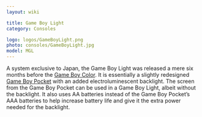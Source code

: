 ```yaml
---
layout: wiki

title: Game Boy Light
category: Consoles

logo: logos/GameBoyLight.png
photo: consoles/GameBoyLight.jpg
model: MGL
---
```

A system exclusive to Japan, the Game Boy Light was released a mere six months before the [Game Boy Color](color). It is essentially a slightly redesigned [Game Boy Pocket](pocket) with an added electroluminescent backlight. The screen from the Game Boy Pocket can be used in a Game Boy Light, albeit without the backlight. It also uses AA batteries instead of the Game Boy Pocket’s AAA batteries to help increase battery life and give it the extra power needed for the backlight.